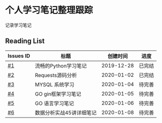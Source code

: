 # 个人学习笔记整理跟踪
记录学习笔记


## Reading List
| Issues ID | 标题 | 创建时间 |进度
|----|----|----|----|
| [#1](https://github.com/Syncma/learning-note/issues/1) | 流畅的Python学习笔记 | 2019-12-28 | 已完结
| [#2](https://github.com/Syncma/learning-note/issues/2) | Requests源码分析 | 2020-01-02 | 已完结
| [#3](https://github.com/Syncma/learning-note/issues/3) | MYSQL 系统学习 | 2020-01-04| 待完善
| [#4](https://github.com/Syncma/learning-note/issues/4) | GO gin框架学习笔记 | 2020-01-05| 待完善
| [#5](https://github.com/Syncma/learning-note/issues/5) | GO 语言学习笔记 | 2020-01-06| 待完善
| [#6](https://github.com/Syncma/learning-note/issues/6) | 数据分析实战45讲详细笔记 | 2020-01-08 | 待完善